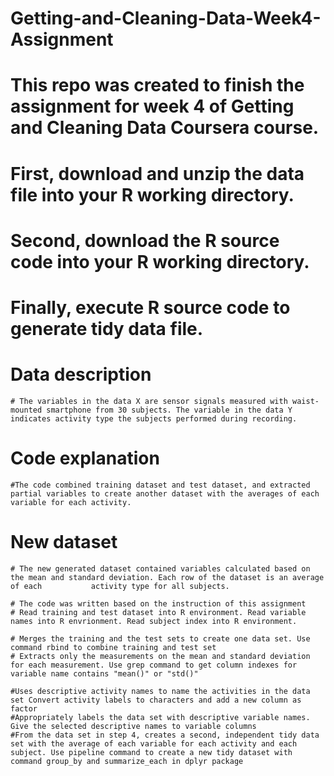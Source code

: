 # Getting-and-Cleaning-Data-Week4-Assignment

# This repo was created to finish the assignment for week 4 of Getting and Cleaning Data Coursera course.

# First, download and unzip the data file into your R working directory.

# Second, download the R source code into your R working directory.
# Finally, execute R source code to generate tidy data file.


# Data description
    # The variables in the data X are sensor signals measured with waist-mounted smartphone from 30 subjects. The variable in the data Y indicates activity type the subjects performed during recording.

# Code explanation
    #The code combined training dataset and test dataset, and extracted partial variables to create another dataset with the averages of each variable for each activity.

# New dataset
    # The new generated dataset contained variables calculated based on the mean and standard deviation. Each row of the dataset is an average of each           activity type for all subjects.

    # The code was written based on the instruction of this assignment
    # Read training and test dataset into R environment. Read variable names into R envrionment. Read subject index into R environment.

    # Merges the training and the test sets to create one data set. Use command rbind to combine training and test set
    # Extracts only the measurements on the mean and standard deviation for each measurement. Use grep command to get column indexes for variable name contains "mean()" or "std()"

    #Uses descriptive activity names to name the activities in the data set Convert activity labels to characters and add a new column as factor
    #Appropriately labels the data set with descriptive variable names. Give the selected descriptive names to variable columns
    #From the data set in step 4, creates a second, independent tidy data set with the average of each variable for each activity and each subject. Use pipeline command to create a new tidy dataset with command group_by and summarize_each in dplyr package

